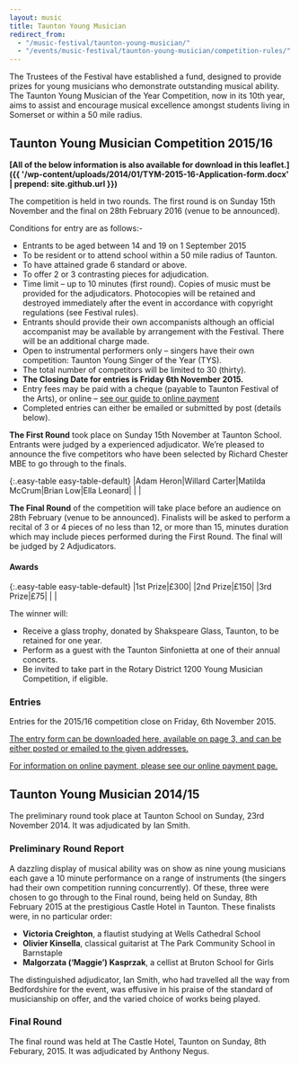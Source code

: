 ```yaml
---
layout: music
title: Taunton Young Musician
redirect_from: 
  - "/music-festival/taunton-young-musician/"
  - "/events/music-festival/taunton-young-musician/competition-rules/"
---
```


The Trustees of the Festival have established a fund, designed to provide prizes for young musicians who demonstrate outstanding musical ability.  The Taunton Young Musician of the Year Competition, now in its 10th year, aims to assist and encourage musical excellence amongst students living in Somerset or within a 50 mile radius.  

## Taunton Young Musician Competition 2015/16
**[All of the below information is also available for download in this leaflet.]({{ '/wp-content/uploads/2014/01/TYM-2015-16-Application-form.docx' | prepend: site.github.url }})**

The competition is held in two rounds. The first round is on Sunday 15th November and the final on 28th February 2016 (venue to be announced).

Conditions for entry are as follows:-

- Entrants to be aged between 14 and 19 on 1 September 2015
- To be resident or to attend school within a 50 mile radius of Taunton.
- To have attained grade 6 standard or above.
- To offer 2 or 3 contrasting pieces for adjudication.
- Time limit – up to 10 minutes (first round). Copies of music must be provided for the adjudicators.  Photocopies will be retained and destroyed immediately after the event in accordance with copyright regulations (see Festival rules).
- Entrants should provide their own accompanists although an official accompanist may be available by arrangement with the Festival. There will be an additional charge made. 
- Open to instrumental performers only – singers have their own competition: Taunton Young Singer of the Year (TYS).
- The total number of competitors will be limited to 30 (thirty).
- <strong>The Closing Date for entries is Friday 6th November 2015.</strong>
- Entry fees may be paid with a cheque (payable to Taunton Festival of the Arts), or online &#8211; <a href="{{ '/about-the-festival/online-payment-for-applications/' | prepend: site.github.url }}">see our guide to online payment</a>
- Completed entries can either be emailed or submitted by post (details below).

**The First Round** took place on Sunday 15th November at Taunton School. Entrants were judged by a experienced adjudicator. We&#8217;re pleased to announce the five competitors who have been selected by Richard Chester MBE to go through to the finals.

{:.easy-table easy-table-default}
|Adam Heron|Willard Carter|Matilda McCrum|Brian Low|Ella Leonard|
| |


**The Final Round** of the competition will take place before an audience on 28th February (venue to be announced). Finalists will be asked to perform a recital of 3 or 4 pieces of no less than 12, or more than 15, minutes duration which may include pieces performed during the First Round. The final will be judged by 2 Adjudicators.

#### Awards

{:.easy-table easy-table-default}
|1st Prize|£300|
|2nd Prize|£150|
|3rd Prize|£75|
| |

The winner will:
- Receive a glass trophy, donated by Shakspeare Glass, Taunton, to be retained for one year.
- Perform as a guest with the Taunton Sinfonietta at one of their annual concerts.
- Be invited to take part in the Rotary District 1200 Young Musician Competition, if eligible.

### Entries
Entries for the 2015/16 competition close on Friday, 6th November 2015.

<a href="{{ '/wp-content/uploads/2014/01/TYM-2015-16-Application-form.docx' | prepend: site.github.url }}">The entry form can be downloaded here, available on page 3, and can be either posted or emailed to the given addresses.</a>

<a href="{{ '/about-the-festival/online-payment-for-applications/' | prepend: site.github.url }}">For information on online payment, please see our online payment page.</a>

## Taunton Young Musician 2014/15
The preliminary round took place at Taunton School on Sunday, 23rd November 2014. It was adjudicated by Ian Smith.

### Preliminary Round Report
A dazzling display of musical ability was on show as nine young musicians each gave a 10 minute performance on a range of instruments (the singers had their own competition running concurrently). Of these, three were chosen to go through to the Final round, being held on Sunday, 8th February 2015 at the prestigious Castle Hotel in Taunton. These finalists were, in no particular order:

- **Victoria Creighton**, a flautist studying at Wells Cathedral School
- **Olivier Kinsella**, classical guitarist at The Park Community School in Barnstaple
- **Malgorzata (‘Maggie’) Kasprzak**, a cellist at Bruton School for Girls

The distinguished adjudicator, Ian Smith, who had travelled all the way from Bedfordshire for the event, was effusive in his praise of the standard of musicianship on offer, and the varied choice of works being played.

### Final Round
The final round was held at The Castle Hotel, Taunton on Sunday, 8th Feburary, 2015. It was adjudicated by Anthony Negus.
